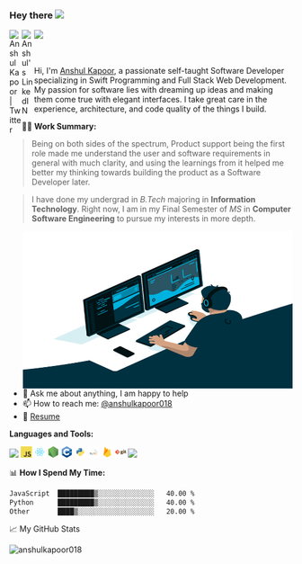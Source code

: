 ### Hey there <img src="https://media.giphy.com/media/hvRJCLFzcasrR4ia7z/giphy.gif" width="25px">

<a href="https://twitter.com/anshulkapoor018">
  <img align="left" alt="Anshul Kapoor | Twitter" width="22px" src="https://raw.githubusercontent.com/peterthehan/peterthehan/master/assets/twitter.svg" />
</a>
<a href="https://www.linkedin.com/in/anshulkapoor018/">
  <img align="left" alt="Anshul's LinkedIN" width="22px" src="https://raw.githubusercontent.com/peterthehan/peterthehan/master/assets/linkedin.svg" />
</a>

![](https://visitor-badge.glitch.me/badge?page_id=anshulkapoor018.anshulkapoor018)

<br />

Hi, I'm [Anshul Kapoor](https://www.linkedin.com/in/anshulkapoor018), a passionate self-taught Software Developer specializing in Swift Programming and Full Stack Web Development. My passion for software lies with dreaming up ideas and making them come true with elegant interfaces. I take great care in the experience, architecture, and code quality of the things I build.

👨‍💻 **Work Summary:**  
>Being on both sides of the spectrum, Product support being the first role made me understand the user and software requirements in general with much clarity, and using the learnings from it helped me better my thinking towards building the product as a Software Developer later.

>I have done my undergrad in *B.Tech* majoring in **Information Technology**. Right now, I am in my Final Semester of *MS* in **Computer Software Engineering** to pursue my interests in more depth.


  <img align="right" alt="GIF" src="https://github.com/anshulkapoor018/anshulkapoor018/blob/main/code.gif?raw=true" width="480" height="280" />
  
- 💬 Ask me about anything, I am happy to help
- 📫 How to reach me: [@anshulkapoor018](mailto:anshulkapoor018@gmail.com)
- 📝 [Resume](https://drive.google.com/file/d/1Gktruga2PIDxEAoBMDny5fG7YSX1aQ-u/view?usp=sharing)

**Languages and Tools:**  

<code><img height="20" src="https://res.cloudinary.com/django/image/upload/v1615870627/swift_dplozc.png"></code>
<code><img height="20" src="https://raw.githubusercontent.com/github/explore/80688e429a7d4ef2fca1e82350fe8e3517d3494d/topics/javascript/javascript.png"></code>
<code><img height="20" src="https://raw.githubusercontent.com/github/explore/80688e429a7d4ef2fca1e82350fe8e3517d3494d/topics/react/react.png"></code>
<code><img height="20" src="https://raw.githubusercontent.com/github/explore/80688e429a7d4ef2fca1e82350fe8e3517d3494d/topics/nodejs/nodejs.png"></code>
<code><img height="20" src="https://raw.githubusercontent.com/github/explore/80688e429a7d4ef2fca1e82350fe8e3517d3494d/topics/cpp/cpp.png"></code>
<code><img height="20" src="https://raw.githubusercontent.com/github/explore/80688e429a7d4ef2fca1e82350fe8e3517d3494d/topics/python/python.png"></code>
<code><img height="20" src="https://raw.githubusercontent.com/github/explore/80688e429a7d4ef2fca1e82350fe8e3517d3494d/topics/mysql/mysql.png"></code>
<code><img height="20" src="https://raw.githubusercontent.com/github/explore/80688e429a7d4ef2fca1e82350fe8e3517d3494d/topics/firebase/firebase.png"></code>
<code><img height="20" src="https://raw.githubusercontent.com/github/explore/80688e429a7d4ef2fca1e82350fe8e3517d3494d/topics/git/git.png"></code>
<code><img height="20" src="https://res.cloudinary.com/django/image/upload/v1615871013/Mongo_dwaxyp.png"></code>

📊 **How I Spend My Time:**
<!--START_SECTION:waka-->
```text
JavaScript  █████████▒░░░░░░░░░░░░░░   40.00 % 
Python      █████████▒░░░░░░░░░░░░░░   40.00 % 
Other       ████▒░░░░░░░░░░░░░░░░░░░   20.00 % 
```
<!--END_SECTION:waka-->

📈 My GitHub Stats

<p align="left"> <img src="https://github-readme-stats.vercel.app/api?username=anshulkapoor018&show_icons=true&theme=gotham" alt="anshulkapoor018" />
